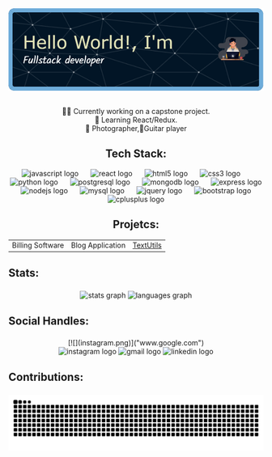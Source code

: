 <img width=auto src="h1.png"/>

##

<p align="center" style="font-size:30">🧗‍♂️ Currently working on a capstone project.<br>📖 Learning React/Redux.<br> 📸 Photographer,🎸Guitar player</p>   

##

<h2 align="center">Tech Stack:</h2>

<div align="center">
    <img src="https://cdn.jsdelivr.net/gh/devicons/devicon/icons/javascript/javascript-original.svg" height="24" alt="javascript logo"  />
    <img width="16" />
    <img src="https://cdn.jsdelivr.net/gh/devicons/devicon/icons/react/react-original.svg" height="24" alt="react logo"  />
    <img width="16" />
    <img src="https://cdn.jsdelivr.net/gh/devicons/devicon/icons/html5/html5-original.svg" height="24" alt="html5 logo"  />
    <img width="16" />
    <img src="https://cdn.jsdelivr.net/gh/devicons/devicon/icons/css3/css3-original.svg" height="24" alt="css3 logo"  />
    <img width="16" />
    <img src="https://cdn.jsdelivr.net/gh/devicons/devicon/icons/python/python-original.svg" height="24" alt="python logo"  />
    <img width="16" />
    <img src="https://cdn.jsdelivr.net/gh/devicons/devicon/icons/postgresql/postgresql-original.svg" height="24" alt="postgresql logo"  />
    <img width="16" />
    <img src="https://cdn.jsdelivr.net/gh/devicons/devicon/icons/mongodb/mongodb-original.svg" height="24" alt="mongodb logo"  />
    <img width="16" />
    <img src="https://cdn.jsdelivr.net/gh/devicons/devicon/icons/express/express-original.svg" height="24" alt="express logo"  />
    <img width="16" />
    <img src="https://cdn.jsdelivr.net/gh/devicons/devicon/icons/nodejs/nodejs-original.svg" height="24" alt="nodejs logo"  />
    <img width="16" />
    <img src="https://cdn.jsdelivr.net/gh/devicons/devicon/icons/mysql/mysql-original.svg" height="24" alt="mysql logo"  />
    <img width="16" />
    <img src="https://cdn.jsdelivr.net/gh/devicons/devicon/icons/jquery/jquery-original.svg" height="24" alt="jquery logo"  />
    <img width="16" />
    <img src="https://cdn.jsdelivr.net/gh/devicons/devicon/icons/bootstrap/bootstrap-original.svg" height="24" alt="bootstrap logo"  />
    <img width="16" />
    <img src="https://cdn.jsdelivr.net/gh/devicons/devicon/icons/cplusplus/cplusplus-original.svg" height="24" alt="cplusplus logo"  />
  </div>  

##

<h2 align="center">Projetcs:</h2>

|     |    |    |
|-----|----|----|
| Billing Software | Blog Application | [TextUtils](https://thevishalrathod.github.io/TextUtils/) |

<h2 align="left">Stats:</h2>

###

<div align="center">
  <img src="https://github-readme-stats.vercel.app/api?username=thevishalrathod&hide_title=false&hide_rank=false&show_icons=true&include_all_commits=true&count_private=true&disable_animations=false&theme=dracula&locale=en&hide_border=false" height="150" alt="stats graph"  />
  <img src="https://github-readme-stats.vercel.app/api/top-langs?username=thevishalrathod&locale=en&hide_title=false&layout=compact&card_width=320&langs_count=5&theme=dracula&hide_border=false" height="150" alt="languages graph"  />
</div>

###

<h2 align="left">Social Handles:</h2>

###

<div align="center">
  [![](instagram.png)]("www.google.com")
</div>

<div align="center">
  <img src="https://img.shields.io/static/v1?message=Instagram&logo=instagram&label=&color=E4405F&logoColor=white&labelColor=&style=plastic" height="38" alt="instagram logo"  />
  <img src="https://img.shields.io/static/v1?message=Gmail&logo=gmail&label=&color=D14836&logoColor=white&labelColor=&style=plastic" height="38" alt="gmail logo"  />
  <img src="https://img.shields.io/static/v1?message=LinkedIn&logo=linkedin&label=&color=0077B5&logoColor=white&labelColor=&style=plastic" height="38" alt="linkedin logo"  />
</div>

###

<h2 align="left">Contributions:</h2>

###

<img src="https://raw.githubusercontent.com/thevishalrathod/thevishalrathod/output/snake.svg" alt="Snake animation" />

###
